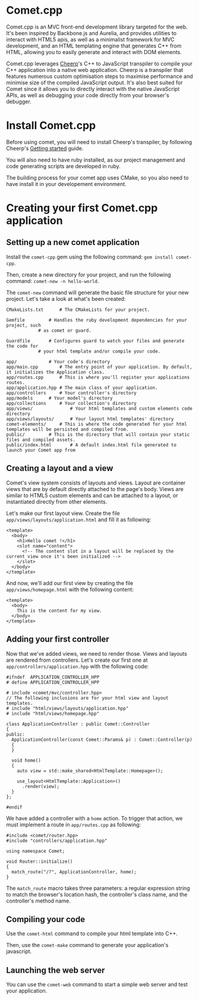 Comet.cpp
======
Comet.cpp is an MVC front-end development library targeted for the web. It's been inspired by Backbone.js and Aurelia, and provides utilities to interact with HTML5 apis, as well as a minimalist framework for MVC development, and an HTML templating engine that generates C++ from HTML, allowing you to easily generate and interact with DOM elements.

Comet.cpp leverages [Cheerp](https://www.leaningtech.com/pages/cheerp.html)'s C++ to JavaScript transpiler to compile your C++ application into a native web application. Cheerp is a transpiler that features numerous custom optimisation steps to maximise performance and minimise size of the compiled JavaScript output. It's also best suited for Comet since it allows you to directly interact with the native JavaScript APIs, as well as debugging your code directly from your browser's debugger.

Install Comet.cpp
======
Before using comet, you will need to install Cheerp's transpiler, by following Cheerp's [Getting started](https://github.com/leaningtech/cheerp-meta/wiki/Getting-started#install) guide.

You will also need to have ruby installed, as our project management and code generating scripts are developed in ruby.

The building process for your comet app uses CMake, so you also need to have install it in your developement environment.

Creating your first Comet.cpp application
======
## Setting up a new comet application
Install the `comet-cpp` gem using the following command: `gem install comet-cpp`.

Then, create a new directory for your project, and run the following command: `comet-new -n hello-world`.

The `comet-new` command will generate the basic file structure for your new project. Let's take a look at what's been created:

```
CMakeLists.txt		# The CMakeLists for your project.

Gemfile			# Handles the ruby development dependencies for your project, such
			# as comet or guard.

Guardfile		# Configures guard to watch your files and generate the code for
			# your html template and/or compile your code.

app/			# Your code's directory
app/main.cpp		# The entry point of your application. By default, it initializes the Application class.
app/routes.cpp		# This is where you'll register your applications routes.
app/application.hpp	# The main class of your application.
app/controllers		# Your controller's directory
app/models		# Your model's directory
app/collections		# Your collection's directory
app/views/              # Your html templates and custom elements code directory
app/views/layouts/      # Your layout html templates' directory
comet-elements/		# This is where the code generated for your html templates will be persisted and compiled from.
public/			# This is the directory that will contain your static files and compiled assets.
public/index.html       # A default index.html file generated to launch your Comet app from
```

## Creating a layout and a view
Comet's view system consists of layouts and views. Layout are container views that are by default directly attached to the page's body. Views are similar to HTML5 custom elements and can be attached to a layout, or instantiated directly from other elements.

Let's make our first layout view. Create the file `app/views/layouts/application.html` and fill it as following:

````
<template>
  <body>
    <h1>Hello comet !</h1>
    <slot name="content">
      <!-- The content slot in a layout will be replaced by the current view once it's been initialized -->
    </slot>
  </body>
</template>
````

And now, we'll add our first view by creating the file `app/views/homepage.html` with the following content:

````
<template>
  <body>
    This is the content for my view.
  </body>
</template>
````

## Adding your first controller
Now that we've added views, we need to render those. Views and layouts are rendered from controllers. Let's create our first one at `app/controllers/application.hpp` with the following code:

````
#ifndef  APPLICATION_CONTROLLER_HPP
# define APPLICATION_CONTROLLER_HPP

# include <comet/mvc/controller.hpp>
// The following inclusions are for your html view and layout templates.
# include "html/views/layouts/application.hpp"
# include "html/views/homepage.hpp"

class ApplicationController : public Comet::Controller
{
public:
  ApplicationController(const Comet::Params& p) : Comet::Controller(p)
  {
  }

  void home()
  {
    auto view = std::make_shared<HtmlTemplate::Homepage>();

    use_layout<HtmlTemplate::Application>()
      .render(view);
  }
};

#endif
````

We have added a controller with a `home` action. To trigger that action, we must implement a route in `app/routes.cpp` as following:

```
#include <comet/router.hpp>
#include "controllers/application.hpp"

using namespace Comet;

void Router::initialize()
{
  match_route("/?", ApplicationController, home);
}
```

The `match_route` macro takes three parameters: a regular expression string to match the browser's location hash, the controller's class name, and the controller's method name.

## Compiling your code
Use the `comet-html` command to compile your html template into C++.

Then, use the `comet-make` command to generate your application's javascript.

## Launching the web server
You can use the `comet-web` command to start a simple web server and test your application.
